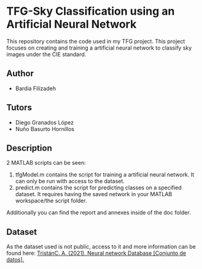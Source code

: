 # TFG-Sky Classification using an Artificial Neural Network
This repository contains the code used in my TFG project. This project focuses on creating and training a artificial neural network to classify sky images under the CIE standard.

## Author
* Bardia Filizadeh

## Tutors
* Diego Granados López
* Nuño Basurto Hornillos


## Description
2 MATLAB scripts can be seen:

  1. tfgModel.m contains the script for training a artificial neural network. It can only be run with access to the dataset.
  2. predict.m contains the script for predicting classes on a specified dataset. It requires having the saved network in your MATLAB workspace/the script folder.

Additionally you can find the report and annexes inside of the doc folder.

## Dataset
As the dataset used is not public, access to it and more information can be found here: [TristánC. A. (2021). Neural network Database [Conjunto de datos]. ]([https://www.google.com](http://hdl.handle.net/10259/5896))

